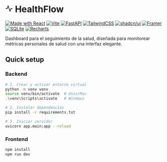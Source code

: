 # <svg xmlns="http://www.w3.org/2000/svg" width="24" height="24" viewBox="0 0 24 24" fill="none" stroke="currentColor" stroke-width="2" stroke-linecap="round" stroke-linejoin="round"><polyline points="22 12 18 12 15 21 9 3 6 12 2 12"></polyline></svg> HealthFlow

[![Made with React](https://img.shields.io/badge/Made%20with-React-61dafb.svg)](https://reactjs.org)
[![Vite](https://img.shields.io/badge/vite-%23646CFF.svg?style=flat&logo=vite&logoColor=white)](https://vitejs.dev/)
[![FastAPI](https://img.shields.io/badge/FastAPI-005571?style=flat&logo=fastapi)](https://fastapi.tiangolo.com/)
[![TailwindCSS](https://img.shields.io/badge/tailwindcss-%2338B2AC.svg?style=flat&logo=tailwind-css&logoColor=white)](https://tailwindcss.com/)
[![shadcn/ui](https://img.shields.io/badge/shadcn%2Fui-000000?style=flat&logo=shadcnui&logoColor=white)](https://ui.shadcn.com/)
[![Framer](https://img.shields.io/badge/Framer-black?style=flat&logo=framer&logoColor=blue)](https://www.framer.com/motion/)
[![SQLite](https://img.shields.io/badge/sqlite-%2307405e.svg?style=flat&logo=sqlite&logoColor=white)](https://www.sqlite.org/)
[![Recharts](https://img.shields.io/badge/Recharts-61DAFB?style=flat&logo=react&logoColor=black)](https://recharts.org/)

Dashboard para el seguimiento de la salud, diseñada para monitorear métricas personales de salud con una interfaz elegante.

## Quick setup

### Backend
```bash
# 1. Crear y activar entorno virtual
python -m venv venv
source venv/bin/activate  # Unix/Mac
.\venv\Scripts\activate   # Windows

# 2. Instalar dependencias
pip install -r requirements.txt

# 3. Iniciar servidor
uvicorn app.main:app --reload
```

### Frontend
```bash
npm install
npm run dev
```